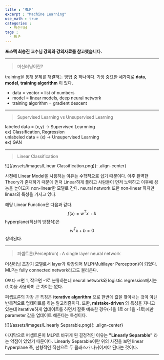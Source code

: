 ```yaml
---
title : "MLP"
excerpt : "Machine Learning"
use_math : true
categories :
  - 머신러닝
tags :
  - MLP
---
```

**포스텍 최승진 교수님 강의와 강의자료를 참고했습니다.**  

---
>머신러닝이란?

training을 통해 문제를 해결하는 방법 중 하나이다. 가장 중요한 세가지로 **data**, **model**, **training algorithm** 이 있다.
* data = vector = list of numbers
* model = linear models, deep neural network  
* training algorithm = gradient descent

---
>Supervised Learning vs Unsupervised Learning  

labeled data = (x,y) -> Supervised Learnning  
ex) Classification, Regression  
unlabeled data = (x) -> Unsupervised Learning  
ex) GAN

---
> Linear Classification

![](/assets/images/Linear Classification.png){: .align-center}

사전에 Linear Model을 사용하는 이유는 수학적으로 쉽기 때문이다. 아주 완벽한 Theory가 존재하기 때문에 먼저 Linear하게 풀려고 사람들이 먼저 노력하고 이후에 성능을 높이고자 non-linear한 모델로 간다. neural network 또한 non-linear 하지만 linear의 특성을 가지고 있다.  

해당 Linear Function은 다음과 같다.  
$$f\left( x \right) ={ w }^{ T }x+b$$
hyperplane(직선의 방정식)은 $${ w }^{ T }x+b=0$$ 정의된다.

---
>퍼셉트론(Perceptron) : A single layer neural network  

머신러닝 초창기 모델로서 layer가 확장되어 MLP(Multilayer Perceptron)이 되었다. MLP는 fully connected network라고도 불리운다.  

0보다 크면 1, 작으면 -1로 분류하는데 neural network와 logistic regression에서는 (1,0)을 사용하며 큰 차이는 없다.  


퍼셉트론의 가장 큰 특징은 **iterative algorithm** 으로 한번에 값을 찾아내는 것이 아닌 반복적으로 업데이트를 하는 알고리즘이다. 또한, **mistake-driven** 의 특성을 지니고 있는데 iterative하게 업데이트를 하면서 잘못 예측한 경우(-1을 1로 or 1을 -1로)에만 parameter 값을 업데이트 해준다는 특성이다.

![](/assets/images/Linearly Separable.png){: .align-center}

마지막으로 퍼셉트론이 MLP로 바뀌게 된 결정적인 이유는 **"Linearly Separable"** 라는 약점이 있었기 때문이다. Linearly Separable이란 위의 사진을 보면 linear hyperplane 즉, 선형적인 직선으로 두 클래스가 나뉘어져야 된다는 것이다.



---
